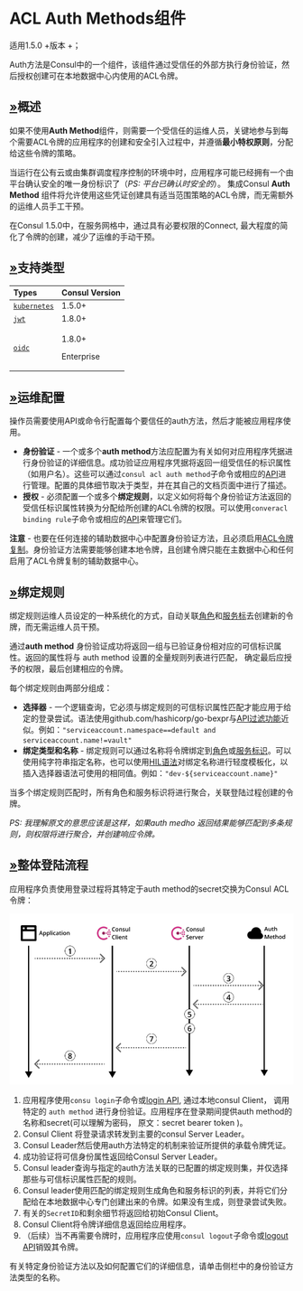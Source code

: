 # ACL Auth Methods组件

适用1.5.0 +版本 +；

Auth方法是Consul中的一个组件，该组件通过受信任的外部方执行身份验证，然后授权创建可在本地数据中心内使用的ACL令牌。

## [»]()概述

如果不使用**Auth Method**组件，则需要一个受信任的运维人员，关键地参与到每个需要ACL令牌的应用程序的创建和安全引入过程中，并遵循**最小特权原则**，分配给这些令牌的策略。 

当运行在公有云或由集群调度程序控制的环境中时，应用程序可能已经拥有一个由平台确认安全的唯一身份标识了（_PS: 平台已确认时安全的_）。 集成Consul **Auth Method** 组件将允许使用这些凭证创建具有适当范围策略的ACL令牌，而无需额外的运维人员手工干预。 

在Consul 1.5.0中，在服务网格中，通过具有必要权限的Connect,  最大程度的简化了令牌的创建，减少了运维的手动干预。 

## [»]()支持类型

<table>
  <thead>
    <tr>
      <th style="text-align:left">Types</th>
      <th style="text-align:left">Consul Version</th>
    </tr>
  </thead>
  <tbody>
    <tr>
      <td style="text-align:left"><a href="https://www.consul.io/docs/acl/auth-methods/kubernetes"><code>kubernetes</code></a>
      </td>
      <td style="text-align:left">1.5.0+</td>
    </tr>
    <tr>
      <td style="text-align:left"><a href="https://www.consul.io/docs/acl/auth-methods/jwt"><code>jwt</code></a>
      </td>
      <td style="text-align:left">1.8.0+</td>
    </tr>
    <tr>
      <td style="text-align:left"><a href="https://www.consul.io/docs/acl/auth-methods/oidc"><code>oidc</code></a>
      </td>
      <td style="text-align:left">
        <p>1.8.0+</p>
        <p>Enterprise</p>
      </td>
    </tr>
  </tbody>
</table>

## [»]()运维配置

操作员需要使用API或命令行配置每个要信任的auth方法，然后才能被应用程序使用。 

* **身份验证** - 一个或多个**auth method**方法应配置为有关如何对应用程序凭据进行身份验证的详细信息。成功验证应用程序凭据将返回一组受信任的标识属性（如用户名）。这些可以通过`consul acl auth method`子命令或相应的[API](https://www.consul.io/api/acl/auth-methods)进行管理。配置的具体细节取决于类型，并在其自己的文档页面中进行了描述。
*  **授权** - 必须配置一个或多个**绑定规则**，以定义如何将每个身份验证方法返回的受信任标识属性转换为分配给所创建的ACL令牌的权限。可以使用`converacl binding rule`子命令或相应的[API](https://www.consul.io/api/acl/binding-rules)来管理它们。 

**注意** - 也要在任何连接的辅助数据中心中配置身份验证方法，且必须启用[ACL令牌复制](https://www.consul.io/docs/agent/options#acl_enable_token_replication)。身份验证方法需要能够创建本地令牌，且创建令牌只能在主数据中心和任何启用了ACL令牌复制的辅助数据中心。

## [»]()绑定规则

绑定规则运维人员设定的一种系统化的方式，自动关联[角色](https://www.consul.io/docs/acl/acl-system#acl-roles)和[服务标](https://www.consul.io/docs/acl/acl-system#acl-service-identities)去创建新的令牌，而无需运维人员干预。 

通过**auth method** 身份验证成功将返回一组与已验证身份相对应的可信标识属性。返回的属性将与 auth method 设置的全量规则列表进行匹配， 确定最后应授予的权限，最后创建相应的令牌。 

每个绑定规则由两部分组成： 

* **选择器** - 一个逻辑查询，它必须与绑定规则的可信标识属性匹配才能应用于给定的登录尝试。语法使用github.com/hashicorp/go-bexpr与[API过滤功能](https://www.consul.io/api/features/filtering)近似。例如：`"serviceaccount.namespace==default and serviceaccount.name!=vault"`
* **绑定类型和名称** - 绑定规则可以通过名称将令牌绑定到[角色](https://www.consul.io/docs/acl/acl-system#acl-roles)或[服务标识](https://www.consul.io/docs/acl/acl-system#acl-service-identities)。可以使用纯字符串指定名称，也可以使用[HIL语法](https://github.com/hashicorp/hil)对绑定名称进行轻度模板化，以插入选择器语法可使用的相同值。例如：`"dev-${serviceaccount.name}"`

 当多个绑定规则匹配时，所有角色和服务标识将进行聚合，关联登陆过程创建的令牌。

_PS: 我理解原文的意思应该是这样，如果auth medho 返回结果能够匹配到多条规则，则权限将进行聚合，并创建响应令牌。_

## [»]()整体登陆流程

应用程序负责使用登录过程将其特定于auth method的secret交换为Consul ACL令牌：

![](../../.gitbook/assets/consul-acl-method.png)

1. 应用程序使用`consu login`子命令或[login API](https://www.consul.io/api/acl/acl#login-to-auth-method), 通过本地consul Client， 调用特定的 `auth method` 进行身份验证。应用程序在登录期间提供auth method的名称和secret\(可以理解为密码， 原文：secret bearer token \)。 
2. Consul Client 将登录请求转发到主要的consul Server Leader。 
3. Consul Leader然后使用auth方法特定的机制来验证所提供的承载令牌凭证。
4.  成功验证将可信身份属性返回给Consul Server Leader。 
5. Consul leader查询与指定的auth方法关联的已配置的绑定规则集，并仅选择那些与可信标识属性匹配的规则。 
6. Consul leader使用匹配的绑定规则生成角色和服务标识的列表，并将它们分配给在本地数据中心专门创建出来的令牌。如果没有生成，则登录尝试失败。 
7. 有关的`SecretID`和剩余细节将返回给初始Consul Client。 
8. Consul Client将令牌详细信息返回给应用程序。
9.  （后续）当不再需要令牌时，应用程序应使用`consul logout`子命令或[logout API](https://www.consul.io/api/acl/acl#login-to-auth-method)销毁其令牌。 

有关特定身份验证方法以及如何配置它们的详细信息，请单击侧栏中的身份验证方法类型的名称。

